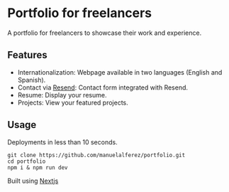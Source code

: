 # Portfolio for freelancers 
A portfolio for freelancers to showcase their work and experience.

## Features 
- Internationalization: Webpage available in two languages (English and Spanish).
- Contact via [Resend](https://resend.com/): Contact form integrated with Resend.
- Resume: Display your resume.
- Projects: View your featured projects.

## Usage

Deployments in less than 10 seconds.
```
git clone https://github.com/manuelalferez/portfolio.git
cd portfolio
npm i & npm run dev
```

Built using [Nextjs](https://nextjs.org/)
